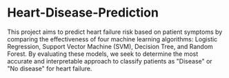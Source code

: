 # Heart-Disease-Prediction
This project aims to predict heart failure risk based on patient symptoms by comparing the effectiveness of four machine learning algorithms: Logistic Regression, Support Vector Machine (SVM), Decision Tree, and Random Forest. By evaluating these models, we seek to determine the most accurate and interpretable approach to classify patients as "Disease" or "No disease" for heart failure.
